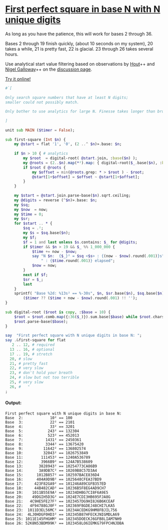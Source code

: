 [1]: https://rosettacode.org/wiki/First_perfect_square_in_base_N_with_N_unique_digits

# [First perfect square in base N with N unique digits][1]

As long as you have the patience, this will work for bases 2 through 36.



Bases 2 through 19 finish quickly, (about 10 seconds on my system), 20 takes a while, 21 is pretty fast, 22 is glacial. 23 through 26 takes several hours.



Use analytical start value filtering based on observations by [Hout](https://rosettacode.org/mw/index.php?title=User:Hout&amp;action=edit&amp;redlink=1)++
and [Nigel Galloway](https://rosettacode.org/mw/index.php?title=User:Nigel_Galloway&amp;action=edit&amp;redlink=1)++ on the
[discussion page](https://rosettacode.org/wiki/Talk:First_perfect_square_in_base_N_with_N_unique_digits#Space_compression_and_proof_.3F).



[Try it online!](https://tio.run/##dVTNbtpAEL7zFBPXBDuBlQ1SqkDz0x4i5VBeoGqQA@uwlVmb3XVThMi5fZ1ce@NR@iJ0Zm1jO1UtYS8zO9/8fDOTcZVcHA65FAZ0/gifP95PwXONWHEFV3AXJZr7k06HdLFQ2gz0Oo8UB@9eGnClD9sO4LPawK02kTJoFCeRgV7Y60MvwJc3BMYe6O7@N3uMNB/jGSHJTMR4hmsIA9jCO4hklGyMmGurLHFdlaYGEHchnoSJkgH990p37FsqZB/GhOtROBhsw/aW7mq09YaMoZqtosw727/awxh9tjDdGatwWpCwq0EpYhvQn5@/KvjtUVuFnMax5lSLlZBecYs9KY4uzzDbAsCHQXGatMyLvL6E5yXIV0Sp8F7@1dbGu07xrvhwKz4alWJZpDQfVKkxvUbFnItEyKfJkUhbFKqa4t853gfv4S17Rx/r@izTZ6IJP7WMGgllQcNCFec4VVWIjGFZ6iIiKJqw/WuLSpcCQtWRorY2rv@6Md4MsZkWkETaQC4TrjXasnkqTSSkxhxmNoAy1Ta9RfOfnpateWmPM@h2IZwFQUC/N5QXaZ7b3InVYwmqR0cbcKaoGANs3dlu/1okAx9cfQ3YiF5t6TOV5nLhsSAI/Z124KUFRY9DJtZp6y7wJMo0Xzht55aYBi91s9Aj@Q9j025WUNPwu7NaQoXs1IY6U0Ka2APnE7IB3eFiDN1wpCmvK@gORoF2@ui4T1CNoWryhwNQZ1atnJub8gjn8J@SwMkJ9HpI/65YS80RRmP7ERrmabbBKXbJHfVDUK2q4sZV8cWWWD3arbAdjy5wA/g7nIp8VUZJbx@elyLh1f0lThC1xaQGa02VNSmCQ9LBuaOtCRlXMZ/jji2257MwS5hiZ4p1zqGcNyHBBjsdAzJI1uy0tXOpY2m5kmdaqhAO@7g1FV/nQvEFisORFV@QOM2MSHGhkvi9FV@SWBvFzXzZmRwOfwE)

```raku
#`[
 
Only search square numbers that have at least N digits;
smaller could not possibly match.
 
Only bother to use analytics for large N. Finesse takes longer than brute force for small N.
 
]
 
unit sub MAIN ($timer = False);
 
sub first-square (Int $n) {
    my @start = flat '1', '0', (2 ..^ $n)».base: $n;
 
    if $n > 10 { # analytics
        my $root  = digital-root( @start.join, :base($n) );
        my @roots = (2..$n).map(*²).map: { digital-root($_.base($n), :base($n) ) };
        if $root ∉ @roots {
            my $offset = min(@roots.grep: * > $root ) - $root;
            @start[1+$offset] = $offset ~ @start[1+$offset];
        }
    }
 
    my $start = @start.join.parse-base($n).sqrt.ceiling;
    my @digits = reverse (^$n)».base: $n;
    my $sq;
    my $now  = now;
    my $time = 0;
    my $sr;
    for $start .. * {
        $sq = .²;
        my $s = $sq.base($n);
        my $f;
        $f = 1 and last unless $s.contains: $_ for @digits;
        if $timer && $n > 19 && $_ %% 1_000_000 {
            $time += now - $now;
            say "N $n:  {$_}² = $sq <$s> : {(now - $now).round(.001)}s" ~
                " : {$time.round(.001)} elapsed";
            $now = now;
        }
        next if $f;
        $sr = $_;
        last
    }
    sprintf( "Base %2d: %13s² == %-30s", $n, $sr.base($n), $sq.base($n) ) ~
        ($timer ?? ($time + now - $now).round(.001) !! '');
}
 
sub digital-root ($root is copy, :$base = 10) {
    $root = $root.comb.map({:36($_)}).sum.base($base) while $root.chars > 1;
    $root.parse-base($base);
}
 
say  "First perfect square with N unique digits in base N: ";
say .&first-square for flat
   2 .. 12, # required
  13 .. 16, # optional
  17 .. 19, # stretch
  20, # slow
  21, # pretty fast
  22, # very slow
  23, # don't hold your breath
  24, # slow but not too terrible
  25, # very slow
  26, #   "
;
```

#### Output:
```
First perfect square with N unique digits in base N:
Base  2:            10² == 100
Base  3:            22² == 2101
Base  4:            33² == 3201
Base  5:           243² == 132304
Base  6:           523² == 452013
Base  7:          1431² == 2450361
Base  8:          3344² == 13675420
Base  9:         11642² == 136802574
Base 10:         32043² == 1026753849
Base 11:        111453² == 1240A536789
Base 12:        3966B9² == 124A7B538609
Base 13:       3828943² == 10254773CA86B9
Base 14:       3A9DB7C² == 10269B8C57D3A4
Base 15:      1012B857² == 102597BACE836D4
Base 16:      404A9D9B² == 1025648CFEA37BD9
Base 17:     423F82GA9² == 101246A89CGFB357ED
Base 18:     44B482CAD² == 10236B5F8EG4AD9CH7
Base 19:    1011B55E9A² == 10234DHBG7CI8F6A9E5
Base 20:    49DGIH5D3G² == 1024E7CDI3HB695FJA8G
Base 21:   4C9HE5FE27F² == 1023457DG9HI8J6B6KCEAF
Base 22:   4F94788GJ0F² == 102369FBGDEJ48CHI7LKA5
Base 23:  1011D3EL56MC² == 10234ACEDKG9HM8FBJIL756
Base 24:  4LJ0HDGF0HD3² == 102345B87HFECKJNIGMDLA69
Base 25: 1011E145FHGHM² == 102345DOECKJ6GFB8LIAM7NH9
Base 26: 52K8N53BDM99K² == 1023458LO6IEMKG79FPCHNJDBA
```
